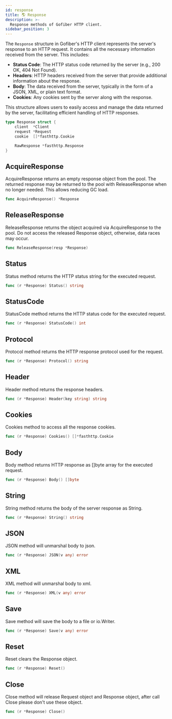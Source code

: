 ```yaml
---
id: response
title: 🌎 Response
description: >-
  Response methods of Gofiber HTTP client.
sidebar_position: 3
---
```


The `Response` structure in Gofiber's HTTP client represents the server's response to an HTTP request. It contains all the necessary information received from the server. This includes:

- **Status Code**: The HTTP status code returned by the server (e.g., 200 OK, 404 Not Found).
- **Headers**: HTTP headers received from the server that provide additional information about the response.
- **Body**: The data received from the server, typically in the form of a JSON, XML, or plain text format.
- **Cookies**: Any cookies sent by the server along with the response.

This structure allows users to easily access and manage the data returned by the server, facilitating efficient handling of HTTP responses.

```go
type Response struct {
	client  *Client
	request *Request
	cookie  []*fasthttp.Cookie

	RawResponse *fasthttp.Response
}
```

## AcquireResponse

AcquireResponse returns an empty response object from the pool.
The returned response may be returned to the pool with ReleaseResponse when no longer needed.
This allows reducing GC load.

```go title="Signature"
func AcquireResponse() *Response
```

## ReleaseResponse

ReleaseResponse returns the object acquired via AcquireResponse to the pool.
Do not access the released Response object, otherwise, data races may occur.

```go title="Signature"
func ReleaseResponse(resp *Response)
```

## Status

Status method returns the HTTP status string for the executed request.

```go title="Signature"
func (r *Response) Status() string
```

## StatusCode

StatusCode method returns the HTTP status code for the executed request.

```go title="Signature"
func (r *Response) StatusCode() int
```

## Protocol

Protocol method returns the HTTP response protocol used for the request.

```go title="Signature"
func (r *Response) Protocol() string
```

## Header

Header method returns the response headers.

```go title="Signature"
func (r *Response) Header(key string) string
```

## Cookies

Cookies method to access all the response cookies.

```go title="Signature"
func (r *Response) Cookies() []*fasthttp.Cookie
```

## Body

Body method returns HTTP response as []byte array for the executed request.

```go title="Signature"
func (r *Response) Body() []byte
```

## String

String method returns the body of the server response as String.

```go title="Signature"
func (r *Response) String() string
```

## JSON

JSON method will unmarshal body to json.

```go title="Signature"
func (r *Response) JSON(v any) error
```

## XML

XML method will unmarshal body to xml.

```go title="Signature"
func (r *Response) XML(v any) error
```

## Save

Save method will save the body to a file or io.Writer.

```go title="Signature"
func (r *Response) Save(v any) error
```

## Reset

Reset clears the Response object.

```go title="Signature"
func (r *Response) Reset() 
```

## Close

Close method will release Request object and Response object, after call Close please don't use these object.

```go title="Signature"
func (r *Response) Close()
```
